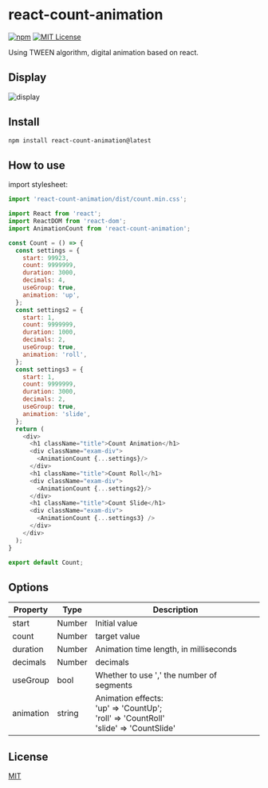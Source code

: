 # react-count-animation

[![npm](https://img.shields.io/badge/npm-v1.1.2-brightgreen.svg)](https://www.npmjs.com/package/react-count-animation)
[![MIT License](https://img.shields.io/github/license/mashape/apistatus.svg?maxAge=2592000)](https://github.com/IceEnd/icePlayer/blob/master/LICENSE)

Using TWEEN algorithm, digital animation based on react.

## Display
![display](http://obukb5fdy.bkt.clouddn.com/countanimation.gif)

## Install
```markdown
npm install react-count-animation@latest
```

## How to use

import stylesheet:

```js
import 'react-count-animation/dist/count.min.css';
```

```js
import React from 'react';
import ReactDOM from 'react-dom';
import AnimationCount from 'react-count-animation';

const Count = () => {
  const settings = {
    start: 99923,
    count: 9999999,
    duration: 3000,
    decimals: 4,
    useGroup: true,
    animation: 'up',
  };
  const settings2 = {
    start: 1,
    count: 9999999,
    duration: 1000,
    decimals: 2,
    useGroup: true,
    animation: 'roll',
  };
  const settings3 = {
    start: 1,
    count: 9999999,
    duration: 3000,
    decimals: 2,
    useGroup: true,
    animation: 'slide',
  };
  return (
    <div>
      <h1 className="title">Count Animation</h1>
      <div className="exam-div">
        <AnimationCount {...settings}/>
      </div>
      <h1 className="title">Count Roll</h1>
      <div className="exam-div">
        <AnimationCount {...settings2}/>
      </div>
      <h1 className="title">Count Slide</h1>
      <div className="exam-div">
        <AnimationCount {...settings3} />
      </div>
    </div>
  );
}

export default Count;
```

## Options
Property           | Type                  | Description
-------------      | -------------        | -------------
start                 | Number             | Initial value
count               | Number             | target value
duration           | Number             | Animation time length, in milliseconds
decimals          | Number             | decimals
useGroup         | bool                  |  Whether to use ',' the number of segments
animation         | string                |  Animation effects: <br> 'up' => 'CountUp';<br>'roll' => 'CountRoll'<br>'slide' => 'CountSlide'

## License

[MIT](https://github.com/IceEnd/react-count-animation/blob/master/LICENSE)
